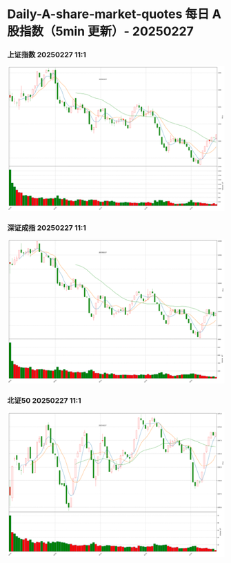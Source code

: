 
# Daily-A-share-market-quotes 每日 A 股指数（5min 更新）- 20250227

### 上证指数 20250227 11:1
![](./fig/2025/2/20250227-sh000001.png)

### 深证成指 20250227 11:1
![](./fig/2025/2/20250227-sz399001.png)

### 北证50 20250227 11:1
![](./fig/2025/2/20250227-bj899050.png)
